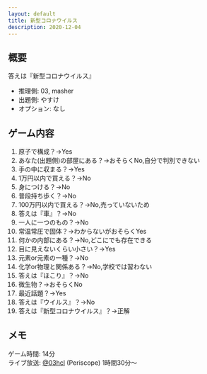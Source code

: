 ```yaml
---
layout: default
title: 新型コロナウイルス
description: 2020-12-04
---
```


## 概要

答えは『新型コロナウイルス』

- 推理側: 03, masher
- 出題側: やすけ
- オプション: なし

## ゲーム内容

1. 原子で構成？→Yes
2. あなた(出題側)の部屋にある？→おそらくNo,自分で判別できない
3. 手の中に収まる？→Yes
4. 1万円以内で買える？→No
5. 身につける？→No
6. 普段持ち歩く？→No
7. 100万円以内で買える？→No,売っていないため
8. 答えは『車』？→No
9. 一人に一つのもの？→No
10. 常温常圧で固体？→わからないがおそらくYes
11. 何かの内部にある？→No,どこにでも存在できる
12. 目に見えないくらい小さい？→Yes
13. 元素or元素の一種？→No
14. 化学or物理と関係ある？→No,学校では習わない
15. 答えは『ほこり』？→No
16. 微生物？→おそらくNo
17. 最近話題？→Yes
18. 答えは『ウイルス』？→No
19. 答えは『新型コロナウイルス』？→正解

## メモ

ゲーム時間: 14分  
ライブ放送: [@03hcl](https://www.periscope.tv/03hcl/1rmxPzdvQDYGN) (Periscope) 1時間30分～
